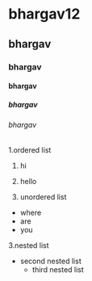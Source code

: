 # bhargav12
## bhargav
### bhargav
#### bhargav
##### bhargav
###### bhargav
1.ordered list
1. hi
2. hello
 
2. unordered list
 - where
 - are
 - you

3.nested list
  - second nested list
    - third nested list
 

